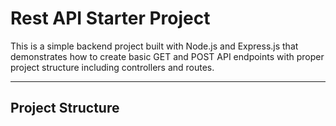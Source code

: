 # Rest API Starter Project

This is a simple backend project built with Node.js and Express.js that demonstrates how to create basic GET and POST API endpoints with proper project structure including controllers and routes.

---

## Project Structure

